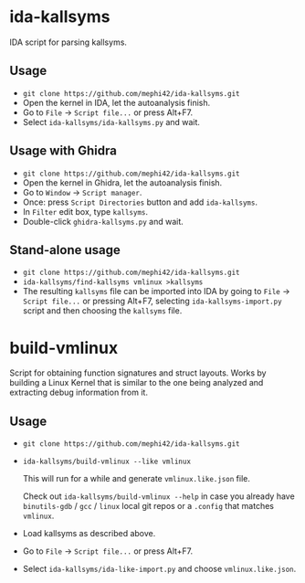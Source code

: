 # ida-kallsyms

IDA script for parsing kallsyms.

## Usage

* `git clone https://github.com/mephi42/ida-kallsyms.git`
* Open the kernel in IDA, let the autoanalysis finish.
* Go to `File` &#8594; `Script file...` or press Alt+F7.
* Select `ida-kallsyms/ida-kallsyms.py` and wait.

## Usage with Ghidra

* `git clone https://github.com/mephi42/ida-kallsyms.git`
* Open the kernel in Ghidra, let the autoanalysis finish.
* Go to `Window` &#8594; `Script manager`.
* Once: press `Script Directories` button and add `ida-kallsyms`.
* In `Filter` edit box, type `kallsyms`.
* Double-click `ghidra-kallsyms.py` and wait.

## Stand-alone usage

* `git clone https://github.com/mephi42/ida-kallsyms.git`
* `ida-kallsyms/find-kallsyms vmlinux >kallsyms`
* The resulting `kallsyms` file can be imported into IDA by going to `File`
  &#8594; `Script file...` or pressing Alt+F7, selecting
  `ida-kallsyms-import.py` script and then choosing the `kallsyms` file.

# build-vmlinux

Script for obtaining function signatures and struct layouts. Works by building
a Linux Kernel that is similar to the one being analyzed and extracting debug
information from it.

## Usage

* `git clone https://github.com/mephi42/ida-kallsyms.git`
* `ida-kallsyms/build-vmlinux --like vmlinux`

  This will run for a while and generate `vmlinux.like.json` file.

  Check out `ida-kallsyms/build-vmlinux --help` in case you already have
  `binutils-gdb` / `gcc` / `linux` local git repos or a `.config` that
  matches `vmlinux`.
* Load kallsyms as described above.
* Go to `File` &#8594; `Script file...` or press Alt+F7.
* Select `ida-kallsyms/ida-like-import.py` and choose `vmlinux.like.json`.
